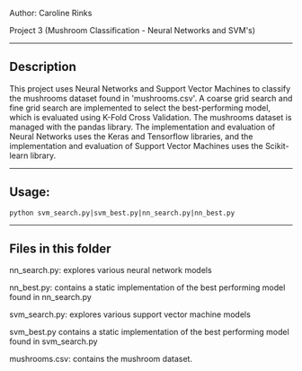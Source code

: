 Author: Caroline Rinks

Project 3 (Mushroom Classification - Neural Networks and SVM's)

-----------
Description
-----------
This project uses Neural Networks and Support Vector Machines to classify the mushrooms 
dataset found in 'mushrooms.csv'. A coarse grid search and fine grid search are implemented 
to select the best-performing model, which is evaluated using  K-Fold Cross Validation. The 
mushrooms dataset is managed with the pandas library. The implementation and evaluation of 
Neural Networks uses the Keras and Tensorflow libraries, and the implementation and evaluation
of Support Vector Machines uses the Scikit-learn library.

------
Usage:
------

    python svm_search.py|svm_best.py|nn_search.py|nn_best.py
    
    
--------------------
Files in this folder
--------------------
nn_search.py: explores various neural network models

nn_best.py: contains a static implementation of the best performing model found in nn_search.py

svm_search.py: explores various support vector machine models

svm_best.py contains a static implementation of the best performing model found in svm_search.py

mushrooms.csv: contains the mushroom dataset.


